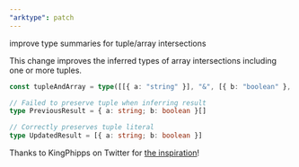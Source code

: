 ```yaml
---
"arktype": patch
---
```


improve type summaries for tuple/array intersections

This change improves the inferred types of array intersections including one or more tuples.

```ts
const tupleAndArray = type([[{ a: "string" }], "&", [{ b: "boolean" }, "[]"]])

// Failed to preserve tuple when inferring result
type PreviousResult = { a: string; b: boolean }[]

// Correctly preserves tuple literal
type UpdatedResult = [{ a: string; b: boolean }]
```

Thanks to KingPhipps on Twitter for [the inspiration](https://twitter.com/KingPhipps/status/1635212259973795841?s=20)!

